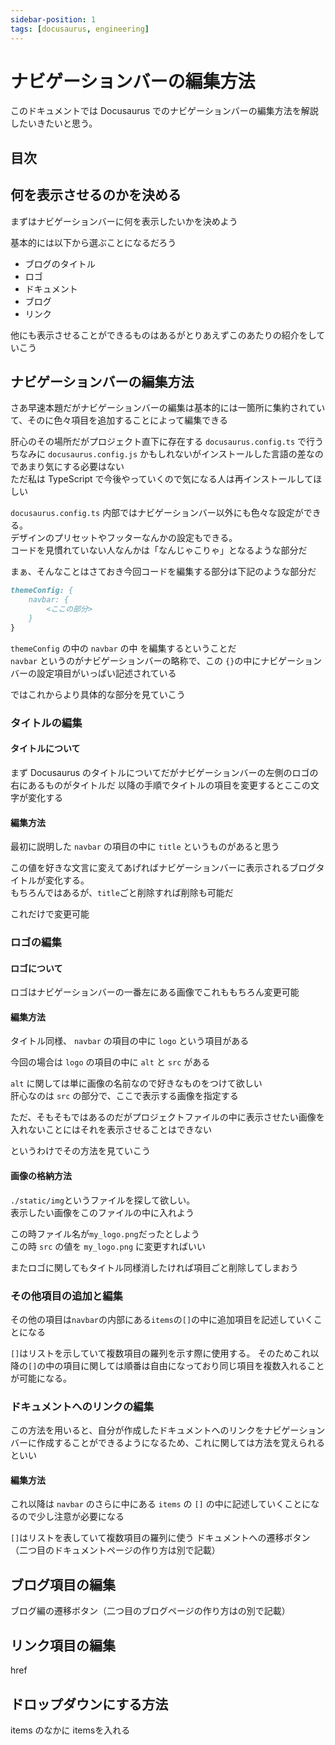 ```yaml
---
sidebar-position: 1
tags: [docusaurus, engineering]
---
```


# ナビゲーションバーの編集方法

このドキュメントでは Docusaurus でのナビゲーションバーの編集方法を解説したいきたいと思う。

## 目次

## 何を表示させるのかを決める

まずはナビゲーションバーに何を表示したいかを決めよう

基本的には以下から選ぶことになるだろう
- ブログのタイトル
- ロゴ
- ドキュメント
- ブログ
- リンク

他にも表示させることができるものはあるがとりあえずこのあたりの紹介をしていこう

## ナビゲーションバーの編集方法

さあ早速本題だがナビゲーションバーの編集は基本的には一箇所に集約されていて、そのに色々項目を追加することによって編集できる

肝心のその場所だがプロジェクト直下に存在する `docusaurus.config.ts` で行う  
ちなみに `docusaurus.config.js` かもしれないがインストールした言語の差なのであまり気にする必要はない  
ただ私は TypeScript で今後やっていくので気になる人は再インストールしてほしい  

`docusaurus.config.ts` 内部ではナビゲーションバー以外にも色々な設定ができる。  
デザインのプリセットやフッターなんかの設定もできる。  
コードを見慣れていない人なんかは「なんじゃこりゃ」となるような部分だ

まぁ、そんなことはさておき今回コードを編集する部分は下記のような部分だ
```markdown
themeConfig: {
    navbar: {
        <ここの部分>
    }
}
```
`themeConfig` の中の `navbar` の中 を編集するということだ  
`navbar` というのがナビゲーションバーの略称で、この `{}`の中にナビゲーションバーの設定項目がいっぱい記述されている

ではこれからより具体的な部分を見ていこう

### タイトルの編集

#### タイトルについて

まず Docusaurus のタイトルについてだがナビゲーションバーの左側のロゴの右にあるものがタイトルだ
以降の手順でタイトルの項目を変更するとここの文字が変化する

#### 編集方法

最初に説明した `navbar` の項目の中に `title` というものがあると思う

この値を好きな文言に変えてあげればナビゲーションバーに表示されるブログタイトルが変化する。  
もちろんではあるが、`title`ごと削除すれば削除も可能だ

これだけで変更可能

### ロゴの編集

#### ロゴについて

ロゴはナビゲーションバーの一番左にある画像でこれももちろん変更可能

#### 編集方法

タイトル同様、 `navbar` の項目の中に `logo` という項目がある

今回の場合は `logo` の項目の中に `alt` と `src` がある

`alt` に関しては単に画像の名前なので好きなものをつけて欲しい  
肝心なのは `src` の部分で、ここで表示する画像を指定する  

ただ、そもそもではあるのだがプロジェクトファイルの中に表示させたい画像を入れないことにはそれを表示させることはできない

というわけでその方法を見ていこう

#### 画像の格納方法

`./static/img`というファイルを探して欲しい。  
表示したい画像をこのファイルの中に入れよう

この時ファイル名が`my_logo.png`だったとしよう  
この時 `src` の値を `my_logo.png` に変更すればいい

またロゴに関してもタイトル同様消したければ項目ごと削除してしまおう

### その他項目の追加と編集
その他の項目は`navbar`の内部にある`items`の`[]`の中に追加項目を記述していくことになる

`[]`はリストを示していて複数項目の羅列を示す際に使用する。
そのためこれ以降の`[]`の中の項目に関しては順番は自由になっており同じ項目を複数入れることが可能になる。

### ドキュメントへのリンクの編集

この方法を用いると、自分が作成したドキュメントへのリンクをナビゲーションバーに作成することができるようになるため、これに関しては方法を覚えられるといい

#### 編集方法

これ以降は `navbar` のさらに中にある `items` の `[]` の中に記述していくことになるので少し注意が必要になる

`[]`はリストを表していて複数項目の羅列に使う
ドキュメントへの遷移ボタン（二つ目のドキュメントページの作り方は別で記載）

## ブログ項目の編集

ブログ編の遷移ボタン（二つ目のブログページの作り方はの別で記載）

## リンク項目の編集

href

## ドロップダウンにする方法

items のなかに itemsを入れる
